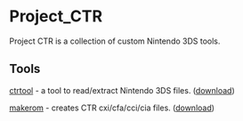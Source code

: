 # Project_CTR
Project CTR is a collection of custom Nintendo 3DS tools.

## Tools
[ctrtool](ctrtool/README.md) - a tool to read/extract Nintendo 3DS files. ([download](https://github.com/3DSGuy/Project_CTR/releases/tag/ctrtool-v1.1.0))

[makerom](makerom/README.md) - creates CTR cxi/cfa/cci/cia files. ([download](https://github.com/3DSGuy/Project_CTR/releases/tag/makerom-v0.18.3)) 
